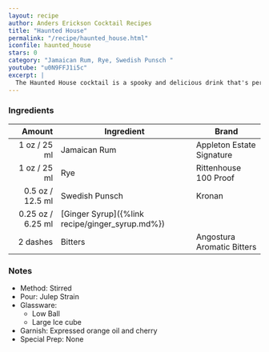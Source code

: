 ```yaml
---
layout: recipe
author: Anders Erickson Cocktail Recipes
title: "Haunted House"
permalink: "/recipe/haunted_house.html"
iconfile: haunted_house
stars: 0
category: "Jamaican Rum, Rye, Swedish Punsch "
youtube: "u0N9FFJ1i5c"
excerpt: |
  The Haunted House cocktail is a spooky and delicious drink that's perfect for Halloween or any other spooky occasion. It's made with bourbon, apple cider, lemon juice, and a variety of spices, including cinnamon, nutmeg, and cloves. The drink is garnished with a cinnamon stick and a lemon wheel, making it both festive and festive.
---
```


### Ingredients

|   Amount | Ingredient                                      | Brand                      |
| -------: | ----------------------------------------------- | -------------------------- |
|     1 oz / 25 ml | Jamaican Rum                                    | Appleton Estate Signature  |
|     1 oz / 25 ml | Rye                                             | Rittenhouse 100 Proof      |
|   0.5 oz / 12.5 ml | Swedish Punsch                                  | Kronan                     |
|  0.25 oz / 6.25 ml | [Ginger Syrup]({%link recipe/ginger_syrup.md%}) |
| 2 dashes | Bitters                                         | Angostura Aromatic Bitters |

### Notes

- Method: Stirred
- Pour: Julep Strain
- Glassware:
  - Low Ball
  - Large Ice cube
- Garnish: Expressed orange oil and cherry
- Special Prep: None
